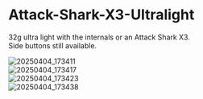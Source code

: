 # Attack-Shark-X3-Ultralight
 
32g ultra light with the internals or an Attack Shark X3.  
Side buttons still available. 

![20250404_173411](https://github.com/user-attachments/assets/fe76ca68-e513-4679-9cac-2d7767896bbf)  
![20250404_173417](https://github.com/user-attachments/assets/34f8f292-aa67-4fb5-9703-b549cfcc3d92)  
![20250404_173423](https://github.com/user-attachments/assets/575cc2cc-60a3-4ff6-b4d9-590157a5f1c5)  
![20250404_173438](https://github.com/user-attachments/assets/37bc4bb8-7b23-4168-bd53-d47732000b3a)  
